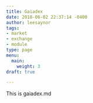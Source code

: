 ```yaml
---
title: Gaiadex
date: 2018-06-02 22:37:14 -0400
author: leesaynor
tags:
- market
- exchange
- module
type: page
menu:
  main:
    weight: 3
draft: true

---
```

This is gaiadex.md
